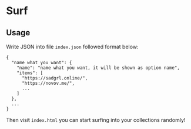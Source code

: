 # Surf

## Usage

Write JSON into file `index.json` followed format below:

```
{
  "name what you want": {
    "name": "name what you want, it will be shown as option name",
    "items": [
      "https://sadgrl.online/",
      "https://novov.me/",
      ...
    ]
  },
  ...
}
```

Then visit `index.html` you can start surfing into your collections randomly!
